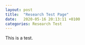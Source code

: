 ```yaml
---
layout: post
title:  "Research Test Page"
date:   2020-05-16 20:13:11 +0100
categories: Research Test
---
```

This is a test.
